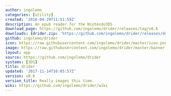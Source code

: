 ```yaml
---
author: ingolemo
categories: [utility]
created: '2016-04-29T11:51:59Z'
description: An epub reader for the Nintendo3DS
download_page: https://github.com/ingolemo/drider/releases/tag/v0.6
downloads: {drider.zip: 'https://github.com/ingolemo/drider/releases/download/v0.6/drider.zip'}
github: ingolemo/drider
icon: https://raw.githubusercontent.com/ingolemo/drider/master/icon.png
image: https://raw.githubusercontent.com/ingolemo/drider/master/banner.png
layout: app
source: https://github.com/ingolemo/drider
systems: [3DS]
title: drider
updated: '2017-11-14T16:05:57Z'
version: v0.6
version_title: Really images this time.
wiki: https://github.com/ingolemo/drider/wiki
---
```

